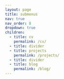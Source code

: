 ```yaml
---
layout: page
title: submenus
nav: true
nav_order: 8
dropdown: true
children:
  - title: cv
    permalink: /cv/
  - title: divider
  - title: projects
    permalink: /projects/
  - title: divider
  - title: blog
    permalink: /blog/
---
```


